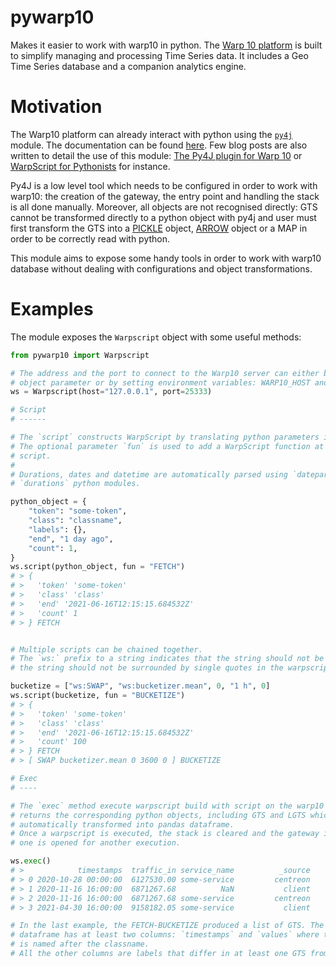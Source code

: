 # pywarp10

Makes it easier to work with warp10 in python. The [Warp 10 platform](https://warp10.io)
is built to simplify managing and processing Time Series data. It includes a Geo Time
Series database and a companion analytics engine.

# Motivation

The Warp10 platform can already interact with python using the
[`py4j`](https://www.py4j.org/) module. The documentation can be found
[here](https://www.warp10.io/content/03_Documentation/04__Tooling/03_Python). Few blog
posts are also written to detail the use of this module: [The Py4J plugin for Warp
10](https://blog.senx.io/the-py4j-plugin-for-warp-10/) or [WarpScript for
Pythonists](https://blog.senx.io/warpscript-for-pythonists/) for instance.

Py4J is a low level tool which needs to be configured in order to work with warp10: the
creation of the gateway, the entry point and handling the stack is all done manually.
Moreover, all objects are not recognised directly: GTS cannot be transformed directly to
a python object with py4j and user must first transform the GTS into a
[PICKLE](https://www.warp10.io/doc/AItFHJCAI3J) object,
[ARROW](https://blog.senx.io/conversions-to-apache-arrow-format/) object or a MAP in
order to be correctly read with python.

This module aims to expose some handy tools in order to work with warp10 database
without dealing with configurations and object transformations.

# Examples

The module exposes the `Warpscript` object with some useful methods:

```python
from pywarp10 import Warpscript

# The address and the port to connect to the Warp10 server can either be passed in the
# object parameter or by setting environment variables: WARP10_HOST and WARP10_PORT.
ws = Warpscript(host="127.0.0.1", port=25333)

# Script
# ------

# The `script` constructs WarpScript by translating python parameters into WarpScript.
# The optional parameter `fun` is used to add a WarpScript function at the end of the
# script.
#
# Durations, dates and datetime are automatically parsed using `dateparser` and 
# `durations` python modules.

python_object = {
    "token": "some-token",
    "class": "classname",
    "labels": {},
    "end", "1 day ago",
    "count": 1,
}
ws.script(python_object, fun = "FETCH")
# > { 
# >   'token' 'some-token' 
# >   'class' 'class' 
# >   'end' '2021-06-16T12:15:15.684532Z'
# >   'count' 1 
# > } FETCH


# Multiple scripts can be chained together.
# The `ws:` prefix to a string indicates that the string should not be sanitized (i.e.
# the string should not be surrounded by single quotes in the warpscript).

bucketize = ["ws:SWAP", "ws:bucketizer.mean", 0, "1 h", 0]
ws.script(bucketize, fun = "BUCKETIZE")
# > { 
# >   'token' 'some-token' 
# >   'class' 'class' 
# >   'end' '2021-06-16T12:15:15.684532Z'
# >   'count' 100 
# > } FETCH
# > [ SWAP bucketizer.mean 0 3600 0 ] BUCKETIZE

# Exec
# ----

# The `exec` method execute warpscript build with script on the warp10 server and
# returns the corresponding python objects, including GTS and LGTS which are 
# automatically transformed into pandas dataframe.
# Once a warpscript is executed, the stack is cleared and the gateway is closed. A new
# one is opened for another execution.

ws.exec()
# >            timestamps  traffic_in service_name          _source     host_name 
# > 0 2020-10-28 00:00:00  6127530.00 some-service         centreon     some-host 
# > 1 2020-11-16 16:00:00  6871267.68          NaN           client           NaN 
# > 2 2020-11-16 16:00:00  6871267.68 some-service         centreon     some-host 
# > 3 2021-04-30 16:00:00  9158182.05 some-service           client     some-host

# In the last example, the FETCH-BUCKETIZE produced a list of GTS. The resulting
# dataframe has at least two columns: `timestamps` and `values` where the value column
# is named after the classname.
# All the other columns are labels that differ in at least one GTS from the list of GTS.
```
